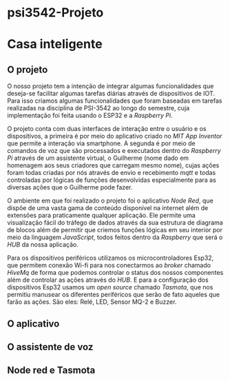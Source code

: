# psi3542-Projeto
# Casa inteligente
## O projeto
O nosso projeto tem a intenção de integrar algumas funcionalidades que deseja-se facilitar algumas tarefas diárias através de dispositivos de IOT. Para isso criamos algumas funcionalidades que foram baseadas em tarefas realizadas na disciplina de PSI-3542 ao longo do semestre, cuja implementação foi feita usando o ESP32 e a *Raspberry Pi*.

O projeto conta com duas interfaces de interação entre o usuário e os dispositivos, a primeira é por meio do aplicativo criado no *MIT App Inventor* que permite a interação via smartphone. A segunda é por meio de comandos de voz que são processados e executados dentro do *Raspberry Pi* através de um assistente virtual, o Guilherme (nome dado em homenagem aos seus criadores que carregam mesmo nome), cujas ações foram todas criadas por nós através de envio e recebimento *mqtt* e todas controladas por lógicas de funções desenvolvidas especialmente para as diversas ações que o Guilherme pode fazer.

O ambiente em que foi realizado o projeto foi o aplicativo *Node Red*, que dispõe de uma vasta gama de conteúdo disponível na internet além de extensões para praticamente qualquer aplicação. Ele permite uma visualização fácil do tráfego de dados através da sua estrutura de diagrama de blocos além de permitir que criemos funções lógicas em seu interior por meio da linguagem *JavaScript*, todos feitos dentro da *Raspberry* que será o *HUB* da nossa aplicação.

Para os dispositivos periféricos utilizamos os microcontroladores Esp32, que permitem conexão Wi-fi para nos conectarmos ao *broker* chamado *HiveMq* de forma que podemos controlar o status dos nossos componentes além de controlar as ações através do *HUB*. E para a configuração dos dispositivos Esp32 usamos um *open source* chamado *Tasmota*, que nos permitiu manusear os diferentes periféricos que serão de fato aqueles que farão as ações. São eles: Relé, LED, Sensor MQ-2 e Buzzer.
## O aplicativo

## O assistente de voz

## Node red e Tasmota


